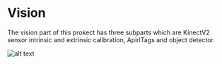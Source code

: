 # Vision
The vision part of this prokect has three subparts which are KinectV2 sensor intrinsic and extrinsic calibration, ApirlTags and object detector.

![alt text](https://github.com/zhouyuan7/Baxter-project-3/blob/master/source/baxter_vision1.jpg)
